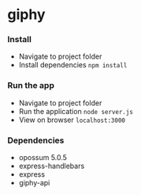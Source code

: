# giphy
### Install
- Navigate to project folder
- Install dependencies
`npm install`
### Run the app
- Navigate to project folder
- Run the application
`node server.js`
- View on browser
`localhost:3000`
### Dependencies
- opossum 5.0.5
- express-handlebars
- express
- giphy-api
